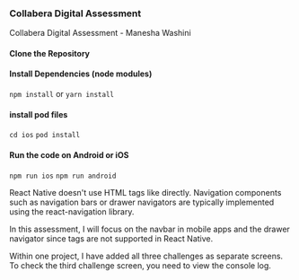 ### Collabera Digital Assessment
Collabera Digital Assessment - Manesha Washini

#### Clone the Repository

#### Install Dependencies (node modules)
`npm install` or `yarn install`

#### install pod files
`cd ios`
`pod install`

#### Run the code on Android or iOS 
`npm run ios`
`npm run android`


React Native doesn't use HTML tags like <a> directly. Navigation components such as navigation bars or drawer navigators are typically implemented using the react-navigation library.

In this assessment, I will focus on the navbar in mobile apps and the drawer navigator since <a> tags are not supported in React Native.

Within one project, I have added all three challenges as separate screens. To check the third challenge screen, you need to view the console log.
